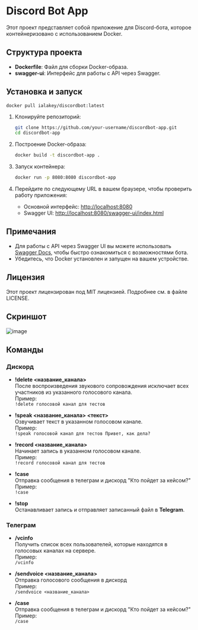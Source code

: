 
# Discord Bot App

Этот проект представляет собой приложение для Discord-бота, которое контейнеризовано с использованием Docker.

## Структура проекта

- **Dockerfile**: Файл для сборки Docker-образа.
- **swagger-ui**: Интерфейс для работы с API через Swagger.

## Установка и запуск

```
docker pull ialakey/discordbot:latest
```

1. Клонируйте репозиторий:
   ```bash
   git clone https://github.com/your-username/discordbot-app.git
   cd discordbot-app
   ```

2. Построение Docker-образа:
   ```bash
   docker build -t discordbot-app .
   ```

3. Запуск контейнера:
   ```bash
   docker run -p 8080:8080 discordbot-app
   ```

4. Перейдите по следующему URL в вашем браузере, чтобы проверить работу приложения:
    - Основной интерфейс: [http://localhost:8080](http://localhost:8080)
    - Swagger UI: [http://localhost:8080/swagger-ui/index.html](http://localhost:8080/swagger-ui/index.html)

## Примечания

- Для работы с API через Swagger UI вы можете использовать [Swagger Docs](http://localhost:8080/swagger-ui/index.html), чтобы быстро ознакомиться с возможностями бота.
- Убедитесь, что Docker установлен и запущен на вашем устройстве.

## Лицензия

Этот проект лицензирован под MIT лицензией. Подробнее см. в файле LICENSE.

## Скриншот

![image](https://github.com/user-attachments/assets/ca173ae0-2c0e-4405-b78f-24fd5c32bcd1)

## Команды

### Дискорд

- **!delete <название_канала>**  
  После воспроизведения звукового сопровождения исключает всех участников из указанного голосового канала.  
  Пример:  
  `!delete голосовой канал для тестов`

- **!speak <название_канала> <текст>**  
  Озвучивает текст в указанном голосовом канале.  
  Пример:  
  `!speak голосовой канал для тестов Привет, как дела?`

- **!record <название_канала>**  
  Начинает запись в указанном голосовом канале.  
  Пример:  
  `!record голосовой канал для тестов`

- **!case**  
  Отправка сообщения в телеграм и дискорд "Кто пойдет за кейсом?"
  Пример:  
  `!case`

- **!stop**  
  Останавливает запись и отправляет записанный файл в **Telegram**.

### Телеграм

- **/vcinfo**  
  Получить список всех пользователей, которые находятся в голосовых каналах на сервере.  
  Пример:  
  `/vcinfo`

- **/sendvoice <название_канала>**  
  Отправка голосового сообщения в дискорд  
  Пример:  
  `/sendvoice <название_канала>`

- **/case**  
  Отправка сообщения в телеграм и дискорд "Кто пойдет за кейсом?"
  Пример:  
  `/case`
